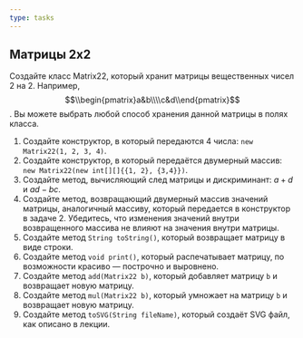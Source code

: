```yaml
---
type: tasks
---
```


## Матрицы 2x2
Создайте класс Matrix22, который хранит матрицы вещественных чисел 2 на 2. Например,
$$\\begin{pmatrix}a&b\\\\c&d\\end{pmatrix}$$. Вы можете выбрать любой способ хранения данной матрицы
в полях класса.

1. Создайте конструктор, в который передаются 4 числа: `new Matrix22(1, 2, 3, 4)`.
2. Создайте конструктор, в который передаётся двумерный массив:
   `new Matrix22(new int[][]{{1, 2}, {3,4}})`.
3. Создайте метод, вычисляющий след матрицы и дискриминант: $a+d$ и $ad-bc$.
4. Создайте метод, возвращающий двумерный массив значений матрицы, аналогичный массиву, который передается в конструктор в задаче 2. Убедитесь, что изменения значений внутри возвращенного массива не влияют на значения внутри матрицы.
5. Создайте метод `String toString()`, который возвращает матрицу в виде строки.
6. Создайте метод `void print()`, который распечатывает матрицу, по возможности красиво — построчно и выровнено.
7. Создайте метод `add(Matrix22 b)`, который добавляет матрицу `b` и возвращает новую матрицу.
8. Создайте метод `mul(Matrix22 b)`, который умножает на матрицу `b` и возвращает новую матрицу.
9. Создайте метод `toSVG(String fileName)`, который создаёт SVG файл, как описано в лекции.
